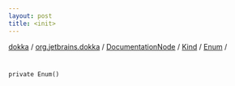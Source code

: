 ```yaml
---
layout: post
title: <init>
---
```

[dokka](../../../../index.md) / [org.jetbrains.dokka](../../../index.md) / [DocumentationNode](../../index.md) / [Kind](../index.md) / [Enum](index.md) / [<init>](_init_.md)

# <init>

```
private Enum()
```
